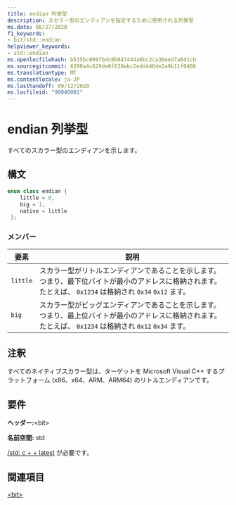 ```yaml
---
title: endian 列挙型
description: スカラー型のエンディアンを指定するために使用される列挙型
ms.date: 08/27/2020
f1_keywords:
- bit/std::endian
helpviewer_keywords:
- std::endian
ms.openlocfilehash: b535bc009fbdc0b047444a6bc2ca36eed7a6d1cb
ms.sourcegitcommit: 6280a4c629de0f638ebc2edd446de2a9b11f0406
ms.translationtype: MT
ms.contentlocale: ja-JP
ms.lasthandoff: 09/12/2020
ms.locfileid: "90040081"
---
```

# <a name="endian-enum"></a>endian 列挙型

すべてのスカラー型のエンディアンを示します。

## <a name="syntax"></a>構文

```cpp
enum class endian {
    little = 0,
    big = 1,
    native = little
 };
```

### <a name="members"></a>メンバー

|要素|説明|
|-|-|
| `little` | スカラー型がリトルエンディアンであることを示します。 つまり、最下位バイトが最小のアドレスに格納されます。 たとえば、 `0x1234` は格納され `0x34` `0x12` ます。  |
| `big` | スカラー型がビッグエンディアンであることを示します。つまり、最上位バイトが最小のアドレスに格納されます。 たとえば、 `0x1234` は格納され `0x12` `0x34` ます。  |

## <a name="remarks"></a>注釈

すべてのネイティブスカラー型は、ターゲットを Microsoft Visual C++ するプラットフォーム (x86、x64、ARM、ARM64) のリトルエンディアンです。

## <a name="requirements"></a>要件

**ヘッダー:**\<bit>

**名前空間:** std

[/std: c + + latest](../build/reference/std-specify-language-standard-version.md) が必要です。

## <a name="see-also"></a>関連項目

[\<bit>](../standard-library/bit.md)  
